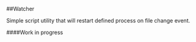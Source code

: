 ##Watcher

Simple script utility that will restart defined process on file change event.

####Work in progress